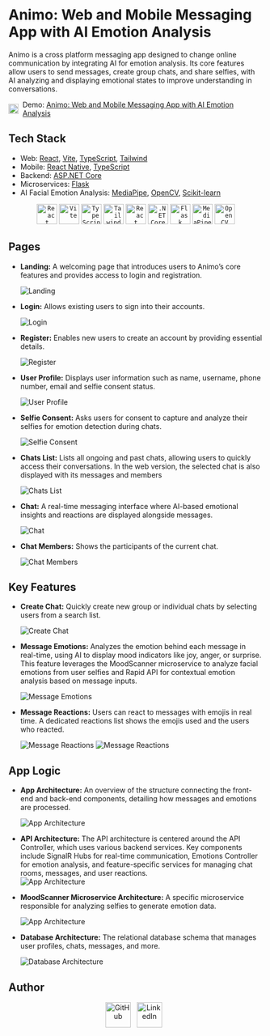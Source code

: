# Animo: Web and Mobile Messaging App with AI Emotion Analysis

Animo is a cross platform messaging app designed to change online communication by integrating AI for emotion analysis. Its core features allow users to send messages, create group chats, and share selfies, with AI analyzing and displaying emotional states to improve understanding in conversations.

<div style="display: flex; align-items: center; justify-content: center;">
  <img src="./Media/youtube.svg" alt="YouTube Icon" style="width: 20px; height: 20px; margin-right: 8px;" />
  <span>Demo: <a href="https://youtu.be/P04D65B8hx4">Animo: Web and Mobile Messaging App with AI Emotion Analysis</a></span>
</div>

## Tech Stack

- Web: [React](https://react.dev), [Vite](https://vitejs.dev), [TypeScript](https://www.typescriptlang.org), [Tailwind](https://tailwindcss.com)
- Mobile: [React Native](https://reactnative.dev), [TypeScript](https://www.typescriptlang.org)
- Backend: [ASP.NET Core](https://dotnet.microsoft.com/en-us/apps/aspnet)
- Microservices: [Flask](https://flask.palletsprojects.com/en/3.0.x/)
- AI Facial Emotion Analysis: [MediaPipe](https://ai.google.dev/edge/mediapipe/solutions/guide), [OpenCV](https://opencv.org/get-started/), [Scikit-learn](https://scikit-learn.org/stable/)

<div align="center">
	<code><img width="40" src="https://user-images.githubusercontent.com/25181517/183897015-94a058a6-b86e-4e42-a37f-bf92061753e5.png" alt="React" title="React"/></code>
	<code><img width="40" src="https://github-production-user-asset-6210df.s3.amazonaws.com/62091613/261395532-b40892ef-efb8-4b0e-a6b5-d1cfc2f3fc35.png" alt="Vite" title="Vite"/></code>
	<code><img width="40" src="https://user-images.githubusercontent.com/25181517/183890598-19a0ac2d-e88a-4005-a8df-1ee36782fde1.png" alt="TypeScript" title="TypeScript"/></code>
	<code><img width="40" src="https://user-images.githubusercontent.com/25181517/202896760-337261ed-ee92-4979-84c4-d4b829c7355d.png" alt="Tailwind CSS" title="Tailwind CSS"/></code>
	<code><img width="40" src="https://images-cdn.openxcell.com/wp-content/uploads/2024/07/25082439/reactnative-inner.svg" alt="React Native" title="React Native"/></code>
	<code><img width="40" src="https://user-images.githubusercontent.com/25181517/121405754-b4f48f80-c95d-11eb-8893-fc325bde617f.png" alt=".NET Core" title=".NET Core"/></code>
	<code><img width="40" src="https://user-images.githubusercontent.com/25181517/183423775-2276e25d-d43d-4e58-890b-edbc88e915f7.png" alt="Flask" title="Flask"/></code>
	<code><img width="40" src="https://viz.mediapipe.dev/logo.png" alt="MediaPipe" title="MediaPipe"/></code>
	<code><img width="40" src="https://upload.wikimedia.org/wikipedia/commons/thumb/3/32/OpenCV_Logo_with_text_svg_version.svg/1200px-OpenCV_Logo_with_text_svg_version.svg.png" alt="OpenCV" title="OpenCV"/></code>
</div>

## Pages

- **Landing:** A welcoming page that introduces users to Animo’s core features and provides access to login and registration.

  ![Landing](./Media/landing.png)

- **Login:** Allows existing users to sign into their accounts.

  ![Login](./Media/login.png)

- **Register:** Enables new users to create an account by providing essential details.

  ![Register](./Media/register.png)

- **User Profile:** Displays user information such as name, username, phone number, email and selfie consent status.

  ![User Profile](./Media/user-profile.png)

- **Selfie Consent:** Asks users for consent to capture and analyze their selfies for emotion detection during chats.

  ![Selfie Consent](./Media/selfie-consent.png)

- **Chats List:** Lists all ongoing and past chats, allowing users to quickly access their conversations. In the web version, the selected chat is also displayed with its messages and members

  ![Chats List](./Media/chats-list.png)

- **Chat:** A real-time messaging interface where AI-based emotional insights and reactions are displayed alongside messages.

  ![Chat](./Media/specific-chat.png)

- **Chat Members:** Shows the participants of the current chat.

  ![Chat Members](./Media/chat-members.png)

## Key Features

- **Create Chat:** Quickly create new group or individual chats by selecting users from a search list.

  ![Create Chat](./Media/create-chat.png)

- **Message Emotions:** Analyzes the emotion behind each message in real-time, using AI to display mood indicators like joy, anger, or surprise. This feature leverages the MoodScanner microservice to analyze facial emotions from user selfies and Rapid API for contextual emotion analysis based on message inputs.

  ![Message Emotions](./Media/message-emotions.png)

- **Message Reactions:** Users can react to messages with emojis in real time. A dedicated reactions list shows the emojis used and the users who reacted.

  ![Message Reactions](<./Media/message-reactions(edited).gif>)
  ![Message Reactions](./Media/message-reactions-list.png)

## App Logic

- **App Architecture:** An overview of the structure connecting the front-end and back-end components, detailing how messages and emotions are processed.

  ![App Architecture](./Media/animo_architecture.png)

- **API Architecture:** The API architecture is centered around the API Controller, which uses various backend services. Key components include SignalR Hubs for real-time communication, Emotions Controller for emotion analysis, and feature-specific services for managing chat rooms, messages, and user reactions.\
  ![App Architecture](./Media/backend_c4.png)

- **MoodScanner Microservice Architecture:** A specific microservice responsible for analyzing selfies to generate emotion data.

  ![App Architecture](./Media/moodscanner_c4.png)

- **Database Architecture:** The relational database schema that manages user profiles, chats, messages, and more.

  ![Database Architecture](./Media/database_design.png)

## Author

<div align="center">
  <a href="https://github.com/vagrosu"><img src="./Media/github.svg" alt="GitHub" style="width: 50px; height: 50px; margin-right: 8px; cursor: pointer"></a>
  <a href="https://www.linkedin.com/in/victorgrosu/"><img src="./Media/linkedin.svg" alt="LinkedIn" style="width: 50px; height: 50px; margin-right: 8px; cursor: pointer"></a>
</div>
